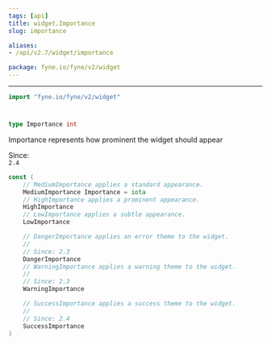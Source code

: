 ```yaml
---
tags: [api]
title: widget.Importance
slug: importance

aliases:
- /api/v2.7/widget/importance

package: fyne.io/fyne/v2/widget
---
```



---
```go
import "fyne.io/fyne/v2/widget"
```

#

###

```go
type Importance int
```

Importance represents how prominent the widget should appear


<div class="since">Since: <code>
2.4</code></div>

```go
const (
	// MediumImportance applies a standard appearance.
	MediumImportance Importance = iota
	// HighImportance applies a prominent appearance.
	HighImportance
	// LowImportance applies a subtle appearance.
	LowImportance

	// DangerImportance applies an error theme to the widget.
	//
	// Since: 2.3
	DangerImportance
	// WarningImportance applies a warning theme to the widget.
	//
	// Since: 2.3
	WarningImportance

	// SuccessImportance applies a success theme to the widget.
	//
	// Since: 2.4
	SuccessImportance
)
```
